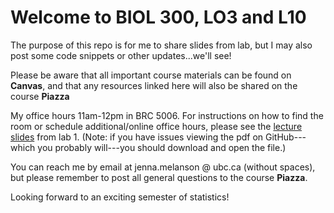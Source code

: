# Welcome to BIOL 300, LO3 and L10

The purpose of this repo is for me to share slides from lab, but I may also post some code snippets or other updates...we'll see! 

Please be aware that all important course materials can be found on **Canvas**, and that any resources linked here will also be shared on the course **Piazza**

My office hours 11am-12pm in BRC 5006. For instructions on how to find the room or schedule additional/online office hours, please see the [lecture slides](https://github.com/jmelanson98/biol300/blob/main/lab1_slides.pdf) from lab 1. (Note: if you have issues viewing the pdf on GitHub---which you probably will---you should download and open the file.)

You can reach me by email at jenna.melanson @ ubc.ca (without spaces), but please remember to post all general questions to the course **Piazza**.

Looking forward to an exciting semester of statistics!
